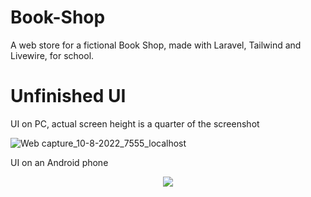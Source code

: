 # Book-Shop
A web store for a fictional Book Shop, made with Laravel, Tailwind and Livewire, for school. 


# Unfinished UI

UI on PC, actual screen height is a quarter of the screenshot   

![Web capture_10-8-2022_7555_localhost](https://user-images.githubusercontent.com/56200401/183826967-19de40a6-8dca-4e90-a8bd-fdbfc45a489a.jpeg)



   
UI on an Android phone   
   
<p align="center">
  <img src="https://user-images.githubusercontent.com/56200401/183827383-37a0d3b2-5e7d-4664-aa19-b364b752febd.jpeg" />
</p>
